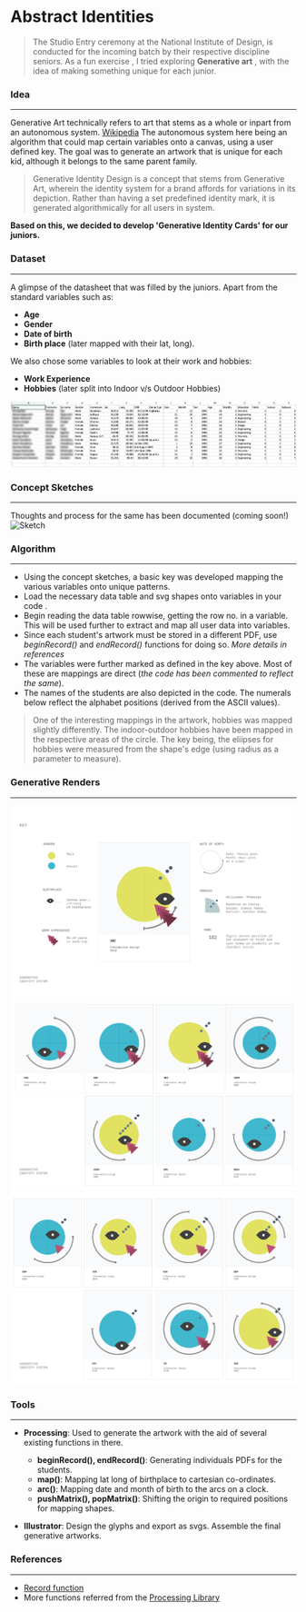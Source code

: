 # Abstract Identities

> The Studio Entry ceremony at the National Institute of Design, is conducted for the incoming batch by their respective discipline seniors.  As a fun exercise , I tried exploring **Generative art** , with the idea of making something unique for each junior. 

### Idea
--------
Generative Art technically refers to art that stems as a whole or inpart from an autonomous system. [Wikipedia](https://en.wikipedia.org/wiki/Generative_art) The autonomous system here being an algorithm that could map certain variables onto a canvas, using a user defined key. The goal was to generate an artwork that is unique for each kid, although it belongs to the same parent family.

> Generative Identity Design is a concept that stems from Generative Art, wherein the identity system for a brand affords for variations in its depiction. Rather than having a set predefined identity mark, it is generated algorithmically for all users in system.

**Based on this, we decided to develop 'Generative Identity Cards' for our juniors.**

### Dataset
---
A glimpse of the datasheet that was filled by the juniors. Apart from the standard variables such as:
- **Age**
- **Gender**
- **Date of birth**
- **Birth place** (later mapped with their lat, long).

We also chose some variables to look at their work and hobbies:
- **Work Experience**
- **Hobbies** (later split into Indoor v/s Outdoor Hobbies)

![Snapshot](https://github.com/IllusionInk/abstract_identities/blob/master/Assets/Dataset-02.jpg)

### Concept Sketches
---
Thoughts and process for the same has been documented (coming soon!)
![Sketch](https://github.com/IllusionInk/abstract_identities/blob/master/Assets/Sketches-01.jpg)

### Algorithm 
---
- Using the concept sketches, a basic key was developed mapping the various variables onto unique patterns.
- Load the necessary data table and svg shapes onto variables in your code .
- Begin reading the data table rowwise, getting the row no. in a variable. This will be used further to extract and map all user data into variables.
- Since each student's artwork must be stored in a different PDF, use *beginRecord()* and *endRecord()* functions for doing so. *More details in references* 
- The variables were further marked as defined in the key above. Most of these are mappings are direct (*the code has been commented to reflect the same*).
- The names of the students are also depicted in the code. The numerals below reflect the alphabet positions (derived from the ASCII values).

> One of the interesting mappings in the artwork, hobbies was mapped slightly differently. The indoor-outdoor hobbies have been mapped in the respective areas of the circle. 
The key being, the eliipses for hobbies were measured from the shape's edge (using radius as a parameter to measure).


### Generative Renders
---
![Final Key](https://github.com/IllusionInk/abstract_identities/blob/master/Assets/Viz_Key.jpg)
![digital_render_1](https://github.com/IllusionInk/abstract_identities/blob/master/Assets/Identity_Cards_1.jpg)
![digital_render_2](https://github.com/IllusionInk/abstract_identities/blob/master/Assets/Identity_Cards_2.jpg)

### Tools
---
- **Processing**: Used to generate the artwork with the aid of several existing functions in there.
    - **beginRecord(), endRecord()**: Generating individuals PDFs for the students.
    - **map()**: Mapping lat long of birthplace to cartesian co-ordinates.
    - **arc()**: Mapping date and month of birth to the arcs on a clock.
    - **pushMatrix(), popMatrix()**: Shifting the origin to required positions for mapping shapes.

- **Illustrator**: Design the glyphs and export as svgs. Assemble the final generative artworks.

### References
--- 
 - [Record function](https://processing.org/reference/beginRecord_.html)
 -  More functions referred from the [Processing Library](https://processing.org/reference/)

